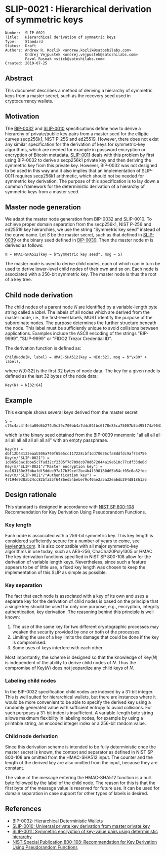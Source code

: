 # SLIP-0021 : Hierarchical derivation of symmetric keys

```
Number:  SLIP-0021
Title:   Hierarchical derivation of symmetric keys
Type:    Standard
Status:  Draft
Authors: Andrew R. Kozlik <andrew.kozlik@satoshilabs.com>
         Ondrej Vejpustek <ondrej.vejpustek@satoshilabs.com>
         Pavol Rusnak <stick@satoshilabs.com>
Created: 2019-07-25
```

## Abstract

This document describes a method of deriving a hierarchy of symmetric keys from a master secret, such as the recovery seed used in cryptocurrency wallets.

## Motivation

The [BIP-0032](https://github.com/bitcoin/bips/blob/master/bip-0032.mediawiki) and [SLIP-0010](https://github.com/satoshilabs/slips/blob/master/slip-0010.md) specifications define how to derive a hierarchy of private/public key pairs from a master seed for the elliptic curves secp256k1, NIST P-256 and ed25519. However, there does not exist any similar specification for the derivation of keys for symmetric-key algorithms, which are needed for example in password encryption or encryption of Bitcoin metadata. [SLIP-0011](https://github.com/satoshilabs/slips/blob/master/slip-0010.md) deals with this problem by first using BIP-0032 to derive a secp256k1 private key and then deriving the symmetric key from this private key. However, BIP-0032 was not designed to be used in this way and it also implies that an implementation of SLIP-0011 requires secp256k1 arithmetic, which should not be needed for symmetric key derivation. The purpose of this specification is to lay down a common framework for the deterministic derivation of a hierarchy of symmetric keys from a master seed.

## Master node generation

We adapt the master node generation from BIP-0032 and SLIP-0010. To achieve proper domain separation from the secp256k1, NIST P-256 and ed25519 key hierarchies, we use the string “Symmetric key seed” instead of the curve name. Let *S* be the master secret, such as that defined in [SLIP-0039](https://github.com/satoshilabs/slips/blob/master/slip-0039.md) or the binary seed defined in [BIP-0039](https://github.com/bitcoin/bips/blob/master/bip-0039.mediawiki). Then the master node *m* is derived as follows:

```
m = HMAC-SHA512(key = b"Symmetric key seed", msg = S)
```

The master node is used to derive child nodes, each of which can in turn be used to derive lower-level child nodes of their own and so on. Each node is associated with a 256-bit symmetric key. The master node is thus the root of a key tree.

## Child node derivation

The child nodes of a parent node *N* are identified by a variable-length byte string called a *label*. The labels of all nodes which are derived from the master node, i.e., the first-level labels, MUST identify the purpose of the subordinate nodes. The purpose determines the further structure beneath the node. This label must be sufficiently unique to avoid collisions between applications. Examples include the ASCII encoding of the strings "BIP-9999", "SLIP-9999" or "FIDO2 Trezor Credential ID".

The derivation function is defined as:

```
ChildNode(N, label) = HMAC-SHA512(key = N[0:32], msg = b"\x00" + label),
```

where *N*[0:32] is the first 32 bytes of node data. The key for a given node is defined as the last 32 bytes of the node data:

```
Key(N) = N[32:64]
```

## Example

This example shows several keys derived from the master secret

```
S = c76c4ac4f4e4a00d6b274d5c39c700bb4a7ddc04fbc6f78e85ca75007b5b495f74a9043eeb77bdd53aa6fc3a0e31462270316fa04b8c19114c8798706cd02ac8
```

which is the binary seed obtained from the BIP-0039 mnemonic "all all all all all all all all all all all all" with an empty passphrase.

```
Key(m) = dbf12b44133eaab506a740f6565cc117228cbf1dd70635cfa8ddfdc9af734756
Key(m/"SLIP-0021") = 1d065e3ac1bbe5c7fad32cf2305f7d709dc070d672044a19e610c77cdf33de0d
Key(m/"SLIP-0021"/"Master encryption key") = ea163130e35bbafdf5ddee97a17b39cef2be4b4f390180d65b54cf05c6a82fde
Key(m/"SLIP-0021"/"Authentication key") = 47194e938ab24cc82bfa25f6486ed54bebe79c40ae2a5a32ea6db294d81861a6
```

## Design rationale

This standard is designed in accordance with [NIST SP 800-108](https://nvlpubs.nist.gov/nistpubs/Legacy/SP/nistspecialpublication800-108.pdf) Recommendation for Key Derivation Using Pseudorandom Functions.

### Key length

Each node is associated with a 256-bit symmetric key. This key length is considered sufficiently secure for a number of years to come, see [keylength.com](https://www.keylength.com/en/compare/). It is also compatible with all major symmetric-key algorithms in use today, such as AES-256, ChaCha20Poly1305 or HMAC. The key derivation functions specified in NIST SP 800-108 allow for the derivation of variable length keys. Nevertheless, since such a feature appears to be of little use, a fixed key length was chosen to keep the implementation of this SLIP as simple as possible.

### Key separation

The fact that each node is associated with a key of its own and uses a separate key for the derivation of child nodes is based on the principle that a single key should be used for only one purpose, e.g., encryption, integrity authentication, key derivation. The reasoning behind this principle is well known:

1. The use of the same key for two different cryptographic processes may weaken the security provided by one or both of the processes.
2. Limiting the use of a key limits the damage that could be done if the key is compromised.
3. Some uses of keys interfere with each other.

Most importantly, the scheme is designed so that the knowledge of Key(*N*) is independent of the ability to derive child nodes of *N*. Thus the compromise of Key(*N*) does not jeopardize any child keys of *N*.

### Labeling child nodes

In the BIP-0032 specification child nodes are indexed by a 31-bit integer. This is well suited for hierarchical wallets, but there are instances where it would be more convenient to be able to specify the derived key using a randomly generated value with sufficient entropy to avoid collisions. For such purposes a 31-bit index is insufficient. A variable-length byte string allows maximum flexibility in labeling nodes, for example by using a printable string, an encoded integer index or a 256-bit random value.

### Child node derivation

Since this derivation scheme is intended to be fully deterministic once the master secret is known, the context and separator as defined in NIST SP 800-108 are omitted from the HMAC-SHA512 input. The counter and the length of the derived key are also omitted from the input, because they are constant.

The value of the message entering the HMAC-SHA512 function is a null byte followed by the label of the child node. The reason for this is that the first byte of the message value is reserved for future use. It can be used for domain separation in case support for other types of labels is desired.

## References

* [BIP-0032: Hierarchical Deterministic Wallets](https://github.com/bitcoin/bips/blob/master/bip-0032.mediawiki)
* [SLIP-0010: Universal private key derivation from master private key](https://github.com/satoshilabs/slips/blob/master/slip-0010.md)
* [SLIP-0011: Symmetric encryption of key-value pairs using deterministic hierarchy](https://github.com/satoshilabs/slips/blob/master/slip-0010.md)
* [NIST Special Publication 800-108: Recommendation for Key Derivation Using Pseudorandom Functions](https://nvlpubs.nist.gov/nistpubs/Legacy/SP/nistspecialpublication800-108.pdf)
